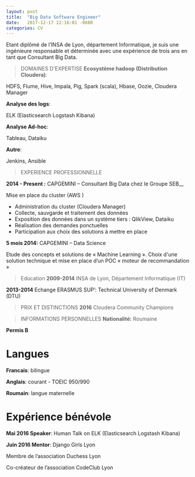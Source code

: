 ```yaml
---
layout: post
title:  "Big Data Software Engineer"
date:   2017-12-17 12:16:01 -0600
categories: CV
---
```


Etant diplômé de l’INSA de Lyon, département Informatique, je suis une ingénieure responsable et déterminée avec une expérience de trois ans en tant que Consultant Big Data. 


> DOMAINES D'EXPERTISE
__Ecosystème hadoop (Distribution Cloudera)__: 

HDFS, Flume, Hive, Impala, Pig, Spark (scala), Hbase, Oozie, Cloudera Manager

__Analyse des logs__: 

ELK (Elasticsearch Logstash Kibana)

__Analyse Ad-hoc__: 

Tableau, Dataiku

__Autre__: 

Jenkins, Ansible


> EXPERIENCE PROFESSIONNELLE

__2014 - Present :__ CAPGEMINI – Consultant Big Data chez le Groupe SEB__

Mise en place du cluster (AWS )
-	 Administration du cluster (Cloudera Manager)
-	 Collecte, sauvgarde et traitement des données 
-	 Exposition des données dans un système tiers : QlikView, Dataiku
-	 Réalisation des demandes ponctuelles
-	 Participation aux choix des solutions à mettre en place

__5 mois 2014:__ CAPGEMINI – Data Science

Etude des concepts et solutions de « Machine Learning ». Choix d'une solution technique et mise en place d’un POC « moteur de recommandation »


> Education
__2009-2014__              INSA de Lyon, Département Informatique (IT)

__2013-2014__              Echange ERASMUS SUP’: Technical University of Denmark (DTU)

> PRIX ET DISTINCTIONS
__2016__                   Cloudera Community Champions

> INFORMATIONS PERSONNELLES
__Nationalité:__         Roumaine

__Permis B__

# Langues
__Francais__:            bilingue

__Anglais__:             courant - TOEIC 950/990

__Roumain__:             langue maternelle

# Expérience bénévole
__Mai 2016 Speaker__:    Human Talk on ELK (Elasticsearch Logstash Kibana)

__Juin 2016 Mentor__:    Django Girls Lyon

Membre de l’association Duchess Lyon

Co-créateur de l’association CodeClub Lyon


